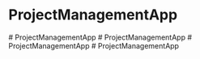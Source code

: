# ProjectManagementApp
#   P r o j e c t M a n a g e m e n t A p p  
 #   P r o j e c t M a n a g e m e n t A p p  
 #   P r o j e c t M a n a g e m e n t A p p  
 #   P r o j e c t M a n a g e m e n t A p p  
 